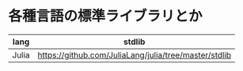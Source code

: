 各種言語の標準ライブラリとか
==========================

| lang | stdlib |
| ---- | ------ |
| Julia | https://github.com/JuliaLang/julia/tree/master/stdlib |
